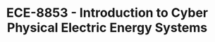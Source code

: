 ---
layout: course
title: ECE-8853 - Introduction to Cyber Physical Electric Energy Systems
aliases: 
course_id: ECE-8853
permalink: /ECE-8853/
---